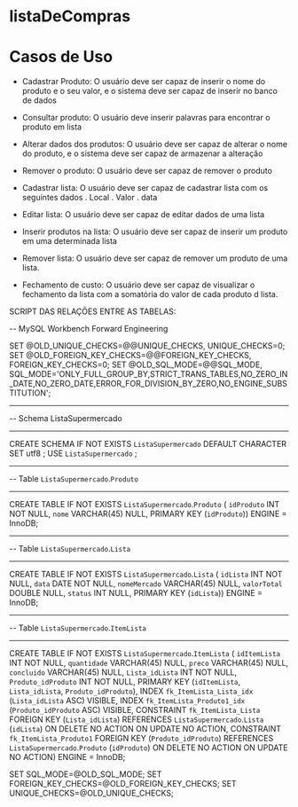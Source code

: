 # listaDeCompras

# Casos de Uso

- Cadastrar Produto: 
O usuário deve ser capaz de inserir o nome do produto e o seu valor, e o sistema deve ser capaz de inserir no banco de dados

- Consultar produto: 
O usuário deve inserir palavras para encontrar o produto em lista

- Alterar dados dos produtos: 
O usuário deve ser capaz de alterar o nome do produto, e o sistema deve ser capaz de armazenar a alteração

- Remover o produto: 
O usuário deve ser capaz de remover o produto 

- Cadastrar lista: 
O usuário deve ser capaz de cadastrar lista com os seguintes dados 
. Local 
. Valor 
. data 

- Editar lista: 
O usuário deve ser capaz de editar dados de uma lista

- Inserir produtos na lista: 
O usuário deve ser capaz de inserir um produto em uma determinada lista

- Remover lista: 
O usuário deve ser capaz de remover um produto de uma lista.

- Fechamento de custo: 
O usuário deve ser capaz de visualizar o fechamento da lista com a somatória do valor de cada produto d lista.



SCRIPT DAS RELAÇÕES ENTRE AS TABELAS:

-- MySQL Workbench Forward Engineering

SET @OLD_UNIQUE_CHECKS=@@UNIQUE_CHECKS, UNIQUE_CHECKS=0;
SET @OLD_FOREIGN_KEY_CHECKS=@@FOREIGN_KEY_CHECKS, FOREIGN_KEY_CHECKS=0;
SET @OLD_SQL_MODE=@@SQL_MODE, SQL_MODE='ONLY_FULL_GROUP_BY,STRICT_TRANS_TABLES,NO_ZERO_IN_DATE,NO_ZERO_DATE,ERROR_FOR_DIVISION_BY_ZERO,NO_ENGINE_SUBSTITUTION';

-- -----------------------------------------------------
-- Schema ListaSupermercado
-- -----------------------------------------------------
CREATE SCHEMA IF NOT EXISTS `ListaSupermercado` DEFAULT CHARACTER SET utf8 ;
USE `ListaSupermercado` ;

-- -----------------------------------------------------
-- Table `ListaSupermercado`.`Produto`
-- -----------------------------------------------------
CREATE TABLE IF NOT EXISTS `ListaSupermercado`.`Produto` (
  `idProduto` INT NOT NULL,
  `nome` VARCHAR(45) NULL,
  PRIMARY KEY (`idProduto`))
ENGINE = InnoDB;


-- -----------------------------------------------------
-- Table `ListaSupermercado`.`Lista`
-- -----------------------------------------------------
CREATE TABLE IF NOT EXISTS `ListaSupermercado`.`Lista` (
  `idLista` INT NOT NULL,
  `data` DATE NOT NULL,
  `nomeMercado` VARCHAR(45) NULL,
  `valorTotal` DOUBLE NULL,
  `status` INT NULL,
  PRIMARY KEY (`idLista`))
ENGINE = InnoDB;


-- -----------------------------------------------------
-- Table `ListaSupermercado`.`ItemLista`
-- -----------------------------------------------------
CREATE TABLE IF NOT EXISTS `ListaSupermercado`.`ItemLista` (
  `idItemLista` INT NOT NULL,
  `quantidade` VARCHAR(45) NULL,
  `preco` VARCHAR(45) NULL,
  `concluido` VARCHAR(45) NULL,
  `Lista_idLista` INT NOT NULL,
  `Produto_idProduto` INT NOT NULL,
  PRIMARY KEY (`idItemLista`, `Lista_idLista`, `Produto_idProduto`),
  INDEX `fk_ItemLista_Lista_idx` (`Lista_idLista` ASC) VISIBLE,
  INDEX `fk_ItemLista_Produto1_idx` (`Produto_idProduto` ASC) VISIBLE,
  CONSTRAINT `fk_ItemLista_Lista`
    FOREIGN KEY (`Lista_idLista`)
    REFERENCES `ListaSupermercado`.`Lista` (`idLista`)
    ON DELETE NO ACTION
    ON UPDATE NO ACTION,
  CONSTRAINT `fk_ItemLista_Produto1`
    FOREIGN KEY (`Produto_idProduto`)
    REFERENCES `ListaSupermercado`.`Produto` (`idProduto`)
    ON DELETE NO ACTION
    ON UPDATE NO ACTION)
ENGINE = InnoDB;


SET SQL_MODE=@OLD_SQL_MODE;
SET FOREIGN_KEY_CHECKS=@OLD_FOREIGN_KEY_CHECKS;
SET UNIQUE_CHECKS=@OLD_UNIQUE_CHECKS;
